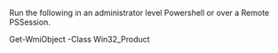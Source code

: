 Run the following in an administrator level Powershell or over a Remote PSSession. 

Get-WmiObject -Class Win32_Product
